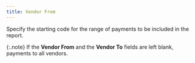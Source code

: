 ```yaml
---
title: Vendor From
---
```



Specify the starting code for the range of payments to be included in  the report.


{:.note}
If the **Vendor 
 From** and the **Vendor To** fields  are left blank, payments to all vendors.
